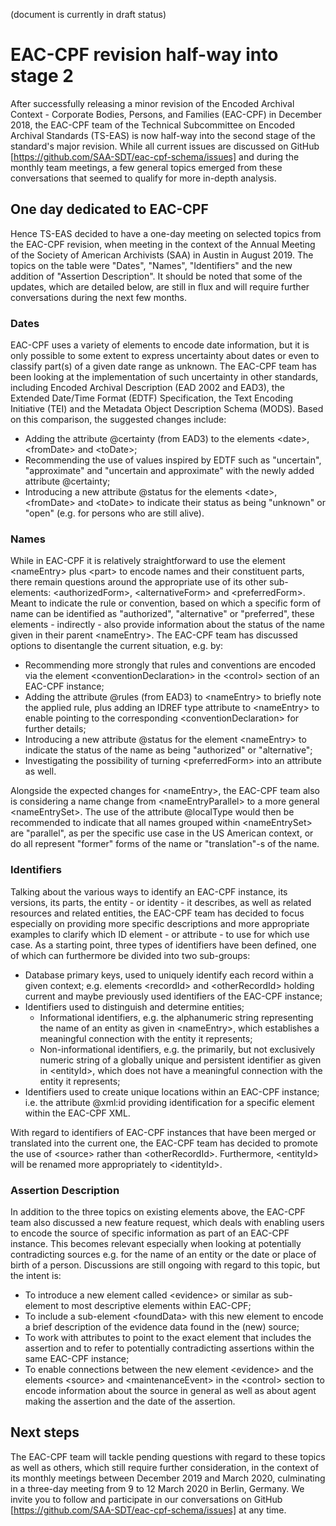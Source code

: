 (document is currently in draft status)

# EAC-CPF revision half-way into stage 2 
After successfully releasing a minor revision of the Encoded Archival Context - Corporate Bodies, Persons, and Families (EAC-CPF) in December 2018, the EAC-CPF team of the Technical Subcommittee on Encoded Archival Standards (TS-EAS) is now half-way into the second stage of the standard's major revision. While all current issues are discussed on GitHub  [https://github.com/SAA-SDT/eac-cpf-schema/issues] and during the monthly team meetings, a few general topics emerged from these conversations that seemed to qualify for more in-depth analysis. 
## One day dedicated to EAC-CPF
Hence TS-EAS decided to have a one-day meeting on selected topics from the EAC-CPF revision, when meeting in the context of the Annual Meeting of the Society of American Archivists (SAA) in Austin in August 2019. The topics on the table were  "Dates", "Names", "Identifiers" and the new addition of "Assertion Description". It should be noted that some of the updates, which are detailed below, are still in flux and will require further conversations during the next few months. 
### Dates
EAC-CPF uses a variety of elements to encode date information, but it is only possible to some extent to express uncertainty about dates or even to classify part(s) of a given date range as unknown. The EAC-CPF team has been looking at the implementation of such uncertainty in other standards, including Encoded Archival Description (EAD 2002 and EAD3), the Extended Date/Time Format (EDTF) Specification, the Text Encoding Initiative (TEI) and the Metadata Object Description Schema (MODS). Based on this comparison, the suggested changes include:
- Adding the attribute @certainty (from EAD3) to the elements &lt;date>, &lt;fromDate> and &lt;toDate>;
- Recommending the use of values inspired by EDTF such as "uncertain", "approximate" and "uncertain and approximate" with the newly added attribute @certainty;
- Introducing a new attribute @status for the elements &lt;date>, &lt;fromDate> and &lt;toDate> to indicate their status as being "unknown" or "open" (e.g. for persons who are still alive).
### Names
While in EAC-CPF it is relatively straightforward to use the element &lt;nameEntry> plus &lt;part> to encode names and their constituent parts, there remain questions around the appropriate use of its other sub-elements: &lt;authorizedForm>, &lt;alternativeForm> and &lt;preferredForm>. Meant to indicate the rule or convention, based on which a specific form of name can be identified as "authorized", "alternative" or "preferred", these elements - indirectly - also provide information about the status of the name given in their parent &lt;nameEntry>. The EAC-CPF team has discussed options to disentangle the current situation, e.g. by:
- Recommending more strongly that rules and conventions are encoded via the element &lt;conventionDeclaration> in the &lt;control> section of an EAC-CPF instance;
- Adding the attribute @rules (from EAD3) to &lt;nameEntry> to briefly note the applied rule, plus adding an IDREF type attribute to &lt;nameEntry> to enable pointing to the corresponding &lt;conventionDeclaration> for further details;
- Introducing a new attribute @status for the element &lt;nameEntry> to indicate the status of the name as being "authorized" or "alternative";
- Investigating the possibility of turning &lt;preferredForm> into an attribute as well.

Alongside the expected changes for &lt;nameEntry>, the EAC-CPF team also is considering a name change from &lt;nameEntryParallel> to a more general &lt;nameEntrySet>. The use of the attribute @localType would then be recommended to indicate that all names grouped within &lt;nameEntrySet> are "parallel", as per the specific use case in the US American context, or do all represent "former" forms of the name or "translation"-s of the name.
### Identifiers
Talking about the various ways to identify an EAC-CPF instance, its versions, its parts, the entity - or identity - it describes, as well as related resources and related entities, the EAC-CPF team has decided to focus especially on providing more specific descriptions and more appropriate examples to clarify which ID element - or attribute - to use for which use case. As a starting point, three types of identifiers have been defined, one of which can furthermore be divided into two sub-groups:
- Database primary keys, used to uniquely identify each record within a given context; e.g. elements &lt;recordId> and &lt;otherRecordId> holding current and maybe previously used identifiers of the EAC-CPF instance;
- Identifiers used to distinguish and determine entities; 
  - Informational identifiers, e.g. the alphanumeric string representing the name of an entity as given in &lt;nameEntry>, which establishes a meaningful connection with the entity it represents;
  - Non-informational identifiers, e.g. the primarily, but not exclusively numeric string of a globally unique and persistent identifier as given in &lt;entityId>, which does not have a meaningful connection with the entity it represents;
- Identifiers used to create unique locations within an EAC-CPF instance; i.e. the attribute @xml:id providing identification for a specific element within the EAC-CPF XML.

With regard to identifiers of EAC-CPF instances that have been merged or translated into the current one, the EAC-CPF team has  decided to promote the use of &lt;source> rather than &lt;otherRecordId>. Furthermore, &lt;entityId> will be renamed more appropriately to &lt;identityId>.
### Assertion Description
In addition to the three topics on existing elements above, the EAC-CPF team also discussed a new feature request, which deals with enabling users to encode the source of specific information as part of an EAC-CPF instance. This becomes relevant especially when looking at potentially contradicting sources e.g. for the name of an entity or the date or place of birth of a person. Discussions are still ongoing with regard to this topic, but the intent is: 
- To introduce a new element called &lt;evidence> or similar as sub-element to most descriptive elements within EAC-CPF;
- To include a sub-element &lt;foundData> with this new element to encode a brief description of the evidence data found in the (new) source;
- To work with attributes to point to the exact element that includes the assertion and to refer to potentially contradicting assertions within the same EAC-CPF instance;
- To enable connections between the new element &lt;evidence> and the elements &lt;source> and &lt;maintenanceEvent> in the &lt;control> section to encode information about the source in general as well as about agent making the assertion and the date of the assertion. 
## Next steps
The EAC-CPF team will tackle pending questions with regard to these topics as well as others, which still require further consideration, in the context of its monthly meetings between December 2019 and March 2020, culminating in a three-day meeting from 9 to 12 March 2020 in Berlin, Germany. We invite you to follow and participate in our conversations on GitHub [https://github.com/SAA-SDT/eac-cpf-schema/issues] at any time. 
